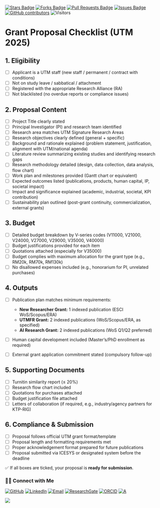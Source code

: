 <a href="https://github.com/drshahizan/short-course/stargazers"><img src="https://img.shields.io/github/stars/drshahizan/short-course" alt="Stars Badge"/></a>
<a href="https://github.com/drshahizan/short-course/network/members"><img src="https://img.shields.io/github/forks/drshahizan/short-course" alt="Forks Badge"/></a>
<a href="https://github.com/drshahizan/short-course/pulls"><img src="https://img.shields.io/github/issues-pr/drshahizan/short-course" alt="Pull Requests Badge"/></a>
<a href="https://github.com/drshahizan/short-course"><img src="https://img.shields.io/github/issues/drshahizan/short-course" alt="Issues Badge"/></a>
<a href="https://github.com/drshahizan/short-course/graphs/contributors"><img alt="GitHub contributors" src="https://img.shields.io/github/contributors/drshahizan/short-course?color=2b9348"></a>
![Visitors](https://api.visitorbadge.io/api/visitors?path=https%3A%2F%2Fgithub.com%2Fdrshahizan%2Fshort-course&labelColor=%23d9e3f0&countColor=%23697689&style=flat)

# **Grant Proposal Checklist (UTM 2025)**

## 1. **Eligibility**

* [ ] Applicant is a UTM staff (new staff / permanent / contract with conditions)
* [ ] Not on study leave / sabbatical / attachment
* [ ] Registered with the appropriate Research Alliance (RA)
* [ ] Not blacklisted (no overdue reports or compliance issues)

## 2. **Proposal Content**

* [ ] Project Title clearly stated
* [ ] Principal Investigator (PI) and research team identified
* [ ] Research area matches UTM Signature Research Areas
* [ ] Research objectives clearly defined (general + specific)
* [ ] Background and rationale explained (problem statement, justification, alignment with UTM/national agenda)
* [ ] Literature review summarizing existing studies and identifying research gaps
* [ ] Research methodology detailed (design, data collection, data analysis, flow chart)
* [ ] Work plan and milestones provided (Gantt chart or equivalent)
* [ ] Expected outcomes listed (publications, products, human capital, IP, societal impact)
* [ ] Impact and significance explained (academic, industrial, societal, KPI contribution)
* [ ] Sustainability plan outlined (post-grant continuity, commercialization, external grants)

## 3. **Budget**

* [ ] Detailed budget breakdown by V-series codes (V11000, V21000, V24000, V27000, V29000, V35000, V40000)
* [ ] Budget justifications provided for each item
* [ ] Quotations attached (especially for V35000)
* [ ] Budget complies with maximum allocation for the grant type (e.g., RM20k, RM70k, RM130k)
* [ ] No disallowed expenses included (e.g., honorarium for PI, unrelated purchases)

## 4. **Outputs**

* [ ] Publication plan matches minimum requirements:

  * **New Researcher Grant:** 1 indexed publication (ESCI WoS/Scopus/ERA)
  * **UTMFR Grant:** 2 indexed publications (WoS/Scopus/ERA, as specified)
  * **AI Research Grant:** 2 indexed publications (WoS Q1/Q2 preferred)
* [ ] Human capital development included (Master’s/PhD enrollment as required)
* [ ] External grant application commitment stated (compulsory follow-up)

## 5. **Supporting Documents**

* [ ] Turnitin similarity report (≤ 20%)
* [ ] Research flow chart included
* [ ] Quotations for purchases attached
* [ ] Budget justification file attached
* [ ] Letters of collaboration (if required, e.g., industry/agency partners for KTP-RIG)

## 6. **Compliance & Submission**

* [ ] Proposal follows official UTM grant format/template
* [ ] Proposal length and formatting requirements met
* [ ] Proper acknowledgement format prepared for future publications
* [ ] Proposal submitted via ICESYS or designated system before the deadline

✅ If all boxes are ticked, your proposal is **ready for submission**.



### 🙌🏻 Connect with Me
<p align="left">
    <a href="https://github.com/drshahizan" target="_blank"><img alt="GitHub" src="https://img.shields.io/badge/-@drshahizan-181717?style=flat-square&logo=GitHub&logoColor=white"></a>
    <a href="https://www.linkedin.com/in/drshahizan" target="_blank"><img alt="LinkedIn" src="https://img.shields.io/badge/-drshahizan-blue?style=flat-square&logo=Linkedin&logoColor=white&link=https://www.linkedin.com/in/drshahizan/"></a>
    <a href="mailto:shahizan@utm.my" target="_blank"><img alt="Email" src="https://img.shields.io/badge/-shahizan@utm.my-c14438?style=flat-square&logo=Gmail&logoColor=white&link=mailto:shahizan@utm.my.com"></a>
    <a href="https://www.researchgate.net/profile/Mohd-Othman-28" target="_blank"><img alt="ResearchGate" src="https://img.shields.io/badge/-ResearchGate-00CCBB?style=flat-square&logo=ResearchGate&logoColor=white"></a>
    <a href="https://orcid.org/0000-0003-4261-1873" target="_blank"><img alt="ORCID" src="https://img.shields.io/badge/-ORCID-A6CE39?style=flat-square&logo=ORCID&logoColor=white"></a> 
 <a href="https://visitorbadge.io/status?path=https%3A%2F%2Fgithub.com%2Fdrshahizan" target="_blank"><img alt="A" src="https://api.visitorbadge.io/api/visitors?path=https%3A%2F%2Fgithub.com%2Fdrshahizan&labelColor=%23697689&countColor=%23555555&style=plastic"></a>
 
![](https://hit.yhype.me/github/profile?user_id=81284918)
</p>

